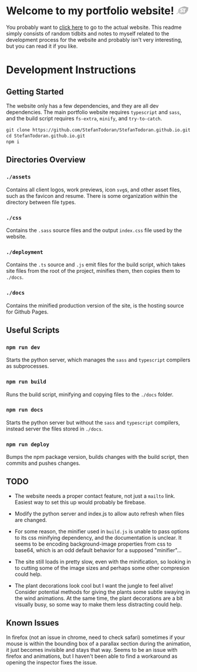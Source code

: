 <h1>
  Welcome to my portfolio website! 
  <img src="assets/leaf-logo.png" style="height: 0.8em;"/>
</h1>

You probably want to [click here](https://todoran.dev/) to go to the actual website. This readme simply consists of random tidbits and notes to myself related to the development process for the website and probably isn't very interesting, but you can read it if you like.

# Development Instructions

## Getting Started

The website only has a few dependencies, and they are all dev dependencies. The main portfolio website requires `typescript` and `sass`, and the build script requires `fs-extra`, `minify`, and `try-to-catch`. 

```
git clone https://github.com/StefanTodoran/StefanTodoran.github.io.git
cd StefanTodoran.github.io.git
npm i
```

## Directories Overview

### `./assets`

Contains all client logos, work previews, icon `svg`s, and other asset files, such as the favicon and resume. There is some organization within the directory between file types.

### `./css`

Contains the `.sass` source files and the output `index.css` file used by the website.

### `./deployment`

Contains the `.ts` source and `.js` emit files for the build script, which takes site files from the root of the project, minifies them, then copies them to `./docs`.

### `./docs`

Contains the minified production version of the site, is the hosting source for Github Pages.

## Useful Scripts

### `npm run dev`

Starts the python server, which manages the `sass` and `typescript` compilers as subprocesses. 

### `npm run build`

Runs the build script, minifying and copying files to the `./docs` folder.

### `npm run docs`

Starts the python server but without the `sass` and `typescript` compilers, instead server the files stored in `./docs`.

### `npm run deploy`

Bumps the npm package version, builds changes with the build script, then commits and pushes changes.

## TODO

* The website needs a proper contact feature, not just a `mailto` link. Easiest way to set this up would probably be firebase.

* Modify the python server and index.js to allow auto refresh when files are changed.

* For some reason, the minifier used in `build.js` is unable to pass options to its css minifying dependency, and the documentation is unclear. It seems to be encoding background-image properties from css to base64, which is an odd default behavior for a supposed "minifier"...

* The site still loads in pretty slow, even with the minification, so looking in to cutting some of the image sizes and perhaps some other compresion could help.

* The plant decorations look cool but I want the jungle to feel alive! Consider potential methods for giving the plants some subtle swaying in the wind animations. At the same time, the plant decorations are a bit visually busy, so some way to make them less distracting could help.

## Known Issues

In firefox (not an issue in chrome, need to check safari) sometimes if your mouse is within the bounding box of a parallax section during the animation, it just becomes invisible and stays that way. Seems to be an issue with firefox and animations, but I haven't been able to find a workaround as opening the inspector fixes the issue.